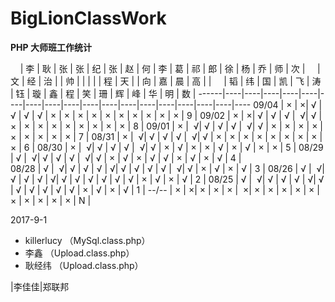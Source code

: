 # BigLionClassWork
**PHP 大师班工作统计**

      | 李 | 耿 | 张 | 张 | 纪 | 张 | 赵 | 何 | 李 | 葛 | 祁 | 郎 | 徐 | 杨 | 乔 | 师 | 次 |
      | 文 | 经 | 治 |    | 帅 |    |    |    |    | 程 | 天 |    | 向 | 嘉 | 晨 | 高 |    |
      | 韬 | 纬 | 国 | 凯 | 飞 | 涛 | 钰 | 璇 | 鑫 | 程 | 笑 | 珊 | 辉 | 峰 | 华 | 明 | 数 |
------|----|----|----|----|----|----|----|----|----|----|----|----|----|----|----|----|----|----
09/04 | × |  ×| √ | √ | √ | √ | × | × | × | × | × | × | × | × | × | × | 9  |
09/02 | × |  ×| √ | √ | √ |  √| √ | × | × | × | × | × | × | × | × | × | 8  |
09/01 | × |  √| √ | √ | √ |  √| √ | × | × | × | × | × | × | × | × | × | 7  |
08/31 | × |  √| √ | √ | √ |  √| √ | × | × | × | × | × | × | × | × | × | 6  |
08/30 | × |  √| √ | √ | √ |  √| √ | × | √ | × | × | √ | × | √ | × | × | 5  |
08/29 | √ |  √| √ | √ | √ |  √| √ | × | √ | × | √ | √ | × | √ | × | √ | 4  |  
08/28 | √ |  √| √ | √ | √ |  √| √ | √ | √ | √ |  √| √ | × | √ | × | √ | 3  |
08/26 | √ |  √| √ | √ | √ |  √| √ | √ | √ | √ | √ | √ | × | √ | × | √ | 2  |
08/25 | √ |  √| √ | √ | √ |  √| √ | √ | √ | √ | √ | √ | × | √ | × | √ | 1  |
--/-- | × |  ×| × | × | × |  ×| × | × | × | × | × | × | × | × | × | × | N  |


2017-9-1 
- killerlucy （MySql.class.php）
- 李鑫 （Upload.class.php）
- 耿经纬 （Upload.class.php）


|李佳佳|郑联邦

